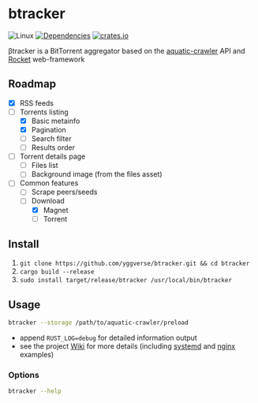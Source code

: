# btracker

![Linux](https://github.com/yggverse/btracker/actions/workflows/linux.yml/badge.svg)
[![Dependencies](https://deps.rs/repo/github/yggverse/btracker/status.svg)](https://deps.rs/repo/github/yggverse/btracker)
[![crates.io](https://img.shields.io/crates/v/btracker.svg)](https://crates.io/crates/btracker)

βtracker is a BitTorrent aggregator based on the [aquatic-crawler](https://github.com/yggverse/aquatic-crawler) API and [Rocket](https://rocket.rs) web-framework

## Roadmap

* [x] RSS feeds
* [ ] Torrents listing
    * [x] Basic metainfo
    * [x] Pagination
    * [ ] Search filter
    * [ ] Results order
* [ ] Torrent details page
    * [ ] Files list
    * [ ] Background image (from the files asset)
* [ ] Common features
    * [ ] Scrape peers/seeds
    * [ ] Download
        * [x] Magnet
        * [ ] Torrent

## Install

1. `git clone https://github.com/yggverse/btracker.git && cd btracker`
2. `cargo build --release`
3. `sudo install target/release/btracker /usr/local/bin/btracker`

## Usage

``` bash
btracker --storage /path/to/aquatic-crawler/preload
```
* append `RUST_LOG=debug` for detailed information output
* see the project [Wiki](https://github.com/YGGverse/btracker/wiki) for more details (including [systemd](https://github.com/YGGverse/btracker/wiki/Systemd) and [nginx](https://github.com/YGGverse/btracker/wiki/Nginx) examples)

### Options

``` bash
btracker --help
```